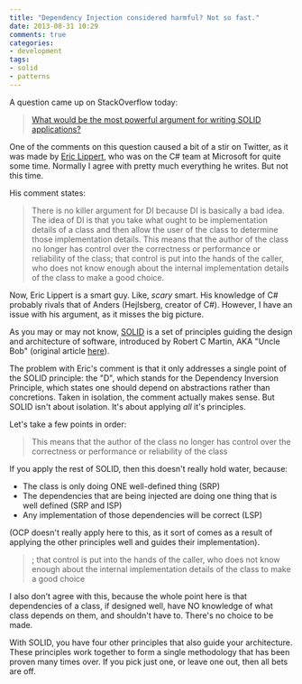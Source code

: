 ```yaml
---
title: "Dependency Injection considered harmful? Not so fast."
date: 2013-08-31 10:29
comments: true
categories:
- development
tags:
- solid
- patterns
---
```


A question came up on StackOverflow today:

> [What would be the most powerful argument for writing SOLID applications?][1]

One of the comments on this question caused a bit of a stir on
Twitter, as it was made by [Eric Lippert][4], who was on the C# team at
Microsoft for quite some time. Normally I agree with pretty much
everything he writes. But not this time.

[1]: http://stackoverflow.com/questions/18547909/what-would-be-the-most-powerful-argument-for-writing-solid-applications

<!-- more -->

His comment states:

> There is no killer argument for DI because DI is basically a bad
> idea. The idea of DI is that you take what ought to be
> implementation details of a class and then allow the user of the
> class to determine those implementation details. This means that the
> author of the class no longer has control over the correctness or
> performance or reliability of the class; that control is put into
> the hands of the caller, who does not know enough about the internal
> implementation details of the class to make a good choice.

Now, Eric Lippert is a smart guy. Like, _scary_ smart. His knowledge
of C# probably rivals that of Anders (Hejlsberg, creator of C#).
However, I have an issue with his argument, as it misses the big
picture.

As you may or may not know, [SOLID][2] is a set of principles guiding the
design and architecture of software, introduced by Robert C
Martin, AKA "Uncle Bob" (original article [here][3]).

The problem with Eric's comment is that it only addresses a single
point of the SOLID principle: the "D", which stands for the Dependency
Inversion Principle, which states one should depend on abstractions
rather than concretions. Taken in isolation, the comment actually
makes sense. But SOLID isn't about isolation. It's about applying
_all_ it's principles.

Let's take a few points in order:

> This means that the author of the class no longer has control over
> the correctness or performance or reliability of the class

If you apply the rest of SOLID, then this doesn't really hold water,
because:

* The class is only doing ONE well-defined thing (SRP)
* The dependencies that are being injected are doing one thing that is
well defined (SRP and ISP)
* Any implementation of those dependencies will be correct (LSP)

(OCP doesn't really apply here to this, as it sort of comes as a result of
 applying the other principles well and guides their implementation).

> ; that control is put into the hands of the caller, who does not know
> enough about the internal implementation details of the class to
> make a good choice

I also don't agree with this, because the whole point here is that
dependencies of a class, if designed well, have NO knowledge of what
class depends on them, and shouldn't have to. There's no
choice to be made.

With SOLID, you have four other principles that also guide your
architecture. These principles work together to form a single
methodology that has been proven many times over. If you pick just
one, or leave one out, then all bets are off.

[2]: http://en.wikipedia.org/wiki/SOLID_(object-oriented_design)#cite_note-ub-old-web-solid-1
[3]: http://butunclebob.com/ArticleS.UncleBob.PrinciplesOfOod
[4]: http://ericlippert.com/
